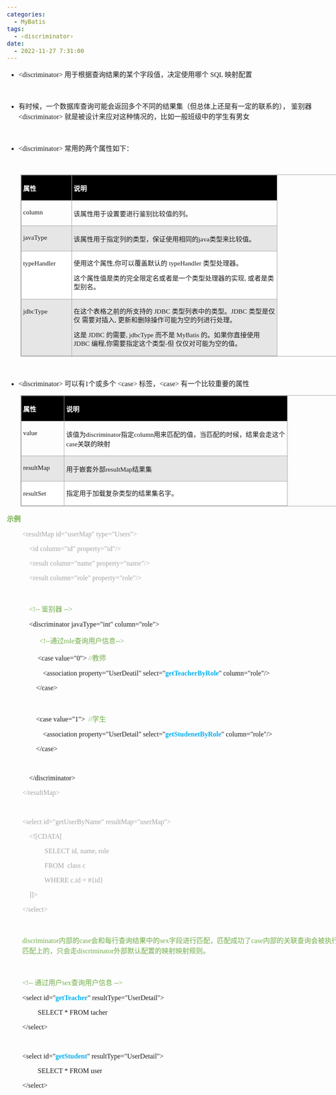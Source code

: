 ```yaml
---
categories:
  - MyBatis
tags:
  - ‹discriminator›
date:
  - 2022-11-27 7:31:00
---
```


<body lang=zh-CN style='font-family:"Microsoft YaHei UI";font-size:12.0pt'>
<!--StartFragment-->

<div style='direction:ltr;border-width:100%'>

<div style='direction:ltr;margin-top:0in;margin-left:0in;width:8.4583in'>

<div style='direction:ltr;margin-top:0in;margin-left:0in;width:8.4583in'>

<ul type=disc style='direction:ltr;unicode-bidi:embed;margin-top:0in;
 margin-bottom:0in'>
 <li style='margin-top:0;margin-bottom:0;vertical-align:middle'><span
     style='font-family:"Comic Sans MS";font-size:12.0pt' lang=en-US>&lt;</span><span
     style='font-family:"Comic Sans MS";font-size:12.0pt' lang=zh-CN>discriminator</span><span
     style='font-family:"Comic Sans MS";font-size:12.0pt' lang=en-US>&gt; </span><span
     style='font-family:"Microsoft YaHei UI";font-size:12.0pt' lang=zh-CN>用于根据查询结果的某个字段值，决定使用哪个</span><span
     style='font-family:"Comic Sans MS";font-size:12.0pt' lang=en-US> SQL </span><span
     style='font-family:"Microsoft YaHei UI";font-size:12.0pt' lang=zh-CN>映射配置</span></li>
</ul>

<p style='font-family:Calibri;font-size:12.0pt' lang=en-US>&nbsp;</p>

<ul type=disc style='direction:ltr;unicode-bidi:embed;margin-top:0in;
 margin-bottom:0in'>
 <li style='margin-top:0;margin-bottom:0;vertical-align:middle'><span
     style='font-family:"Microsoft YaHei UI";font-size:12.0pt' lang=zh-CN>有时候，一个数据库查询可能会返回多个不同的结果集（但总体上还是有一定的联系的），
     鉴别器</span><span style='font-family:"Comic Sans MS";font-size:12.0pt'
     lang=en-US>&lt;</span><span style='font-family:"Comic Sans MS";font-size:
     12.0pt' lang=zh-CN>discriminator</span><span style='font-family:"Comic Sans MS";
     font-size:12.0pt' lang=en-US>&gt; </span><span style='font-family:"Microsoft YaHei UI";
     font-size:12.0pt' lang=zh-CN>就是被设计来应对这种情况的，比如一般班级中的学生有男女</span></li>
</ul>

<p style='font-family:"Comic Sans MS";font-size:12.0pt'>&nbsp;</p>

<ul type=disc style='direction:ltr;unicode-bidi:embed;margin-top:0in;
 margin-bottom:0in'>
 <li style='margin-top:0;margin-bottom:0;vertical-align:middle'><span
     style='font-family:"Comic Sans MS";font-size:12.0pt' lang=en-US>&lt;</span><span
     style='font-family:"Comic Sans MS";font-size:12.0pt' lang=zh-CN>discriminator</span><span
     style='font-family:"Comic Sans MS";font-size:12.0pt' lang=en-US>&gt; </span><span
     style='font-family:"Microsoft YaHei UI";font-size:12.0pt' lang=zh-CN>常用的两个属性如下：</span></li>
</ul>

<p style='font-family:"Comic Sans MS";font-size:12.0pt'>&nbsp;</p>

<div style='direction:ltr'>

<table border=1 cellpadding=0 cellspacing=0 valign=top style='direction:ltr;
 border-collapse:collapse;border-style:solid;border-color:#A3A3A3;border-width:
 1pt;margin-left:.3333in' title="" summary="">
 <tr>
  <td style='border-style:solid;border-color:#A3A3A3;border-width:1pt;
  background-color:black;vertical-align:top;width:1.1145in;padding:2.0pt 3.0pt 2.0pt 3.0pt'>
  <p style='font-family:"Microsoft YaHei UI";font-size:11.5pt;
  color:white'><span style='font-weight:bold'>属性</span></p>
  </td>
  <td style='border-style:solid;border-color:#A3A3A3;border-width:1pt;
  background-color:black;vertical-align:top;width:4.8298in;padding:2.0pt 3.0pt 2.0pt 3.0pt'>
  <p style='font-family:"Microsoft YaHei UI";font-size:11.5pt;
  color:white'><span style='font-weight:bold'>说明</span></p>
  </td>
 </tr>
 <tr>
  <td style='border-style:solid;border-color:#A3A3A3;border-width:1pt;
  vertical-align:top;width:1.1145in;padding:2.0pt 3.0pt 2.0pt 3.0pt'>
  <p style='font-family:"Comic Sans MS";font-size:11.5pt'>column</p>
  </td>
  <td style='border-style:solid;border-color:#A3A3A3;border-width:1pt;
  vertical-align:top;width:4.8298in;padding:2.0pt 3.0pt 2.0pt 3.0pt'>
  <p style='font-family:"Microsoft YaHei UI";font-size:11.5pt'>该属性用于设置要进行鉴别比较值的列。</p>
  </td>
 </tr>
 <tr>
  <td style='border-style:solid;border-color:#A3A3A3;border-width:1pt;
  background-color:#E7E6E6;vertical-align:top;width:1.1145in;padding:2.0pt 3.0pt 2.0pt 3.0pt'>
  <p style='font-family:"Comic Sans MS";font-size:11.5pt'>javaType</p>
  </td>
  <td style='border-style:solid;border-color:#A3A3A3;border-width:1pt;
  background-color:#E7E6E6;vertical-align:top;width:4.8298in;padding:2.0pt 3.0pt 2.0pt 3.0pt'>
  <p style='font-size:11.5pt'><span style='font-family:"Microsoft YaHei UI"'>该属性用于指定列的类型，保证使用相同的</span><span
  style='font-family:"Comic Sans MS"'>java</span><span style='font-family:"Microsoft YaHei UI"'>类型来比较值。</span></p>
  </td>
 </tr>
 <tr>
  <td style='border-style:solid;border-color:#A3A3A3;border-width:1pt;
  background-color:white;vertical-align:top;width:1.134in;padding:2.0pt 3.0pt 2.0pt 3.0pt'>
  <p style='line-height:15pt;font-family:"Comic Sans MS";font-size:
  11.5pt'>typeHandler</p>
  </td>
  <td style='border-style:solid;border-color:#A3A3A3;border-width:1pt;
  background-color:white;vertical-align:top;width:4.8701in;padding:2.0pt 3.0pt 2.0pt 3.0pt'>
  <p style='line-height:15pt;font-size:11.5pt'><span
  style='font-family:"Microsoft YaHei UI"'>使用这个属性</span><span style='font-family:
  "Comic Sans MS"'>,</span><span style='font-family:"Microsoft YaHei UI"'>你可以覆盖默认的</span><span
  style='font-family:"Comic Sans MS"'> typeHandler </span><span
  style='font-family:"Microsoft YaHei UI"'>类型处理器。 </span></p>
  <p style='line-height:15pt;font-size:11.5pt'><span
  style='font-family:"Microsoft YaHei UI"'>这个属性值是类的完全限定名或者是一个类型处理器的实现</span><span
  style='font-family:"Comic Sans MS"'>, </span><span style='font-family:"Microsoft YaHei UI"'>或者是类型别名。</span></p>
  </td>
 </tr>
 <tr>
  <td style='border-style:solid;border-color:#A3A3A3;border-width:1pt;
  background-color:#E7E6E6;vertical-align:top;width:1.1145in;padding:2.0pt 3.0pt 2.0pt 3.0pt'>
  <p style='line-height:15pt;font-family:"Comic Sans MS";font-size:
  11.5pt'>jdbcType</p>
  </td>
  <td style='border-style:solid;border-color:#A3A3A3;border-width:1pt;
  background-color:#E7E6E6;vertical-align:top;width:4.8993in;padding:2.0pt 3.0pt 2.0pt 3.0pt'>
  <p style='line-height:15pt;font-size:11.5pt'><span
  style='font-family:"Microsoft YaHei UI"'>在这个表格之前的所支持的</span><span
  style='font-family:"Comic Sans MS"'> JDBC </span><span style='font-family:
  "Microsoft YaHei UI"'>类型列表中的类型。</span><span style='font-family:"Comic Sans MS"'>JDBC
  </span><span style='font-family:"Microsoft YaHei UI"'>类型是仅仅 需要对插入</span><span
  style='font-family:"Comic Sans MS"'>, </span><span style='font-family:"Microsoft YaHei UI"'>更新和删除操作可能为空的列进行处理。</span></p>
  <p style='line-height:15pt;font-size:11.5pt'><span
  style='font-family:"Microsoft YaHei UI"'>这是</span><span style='font-family:
  "Comic Sans MS"'> JDBC </span><span style='font-family:"Microsoft YaHei UI"'>的需要</span><span
  style='font-family:"Comic Sans MS"'>, jdbcType </span><span style='font-family:
  "Microsoft YaHei UI"'>而不是</span><span style='font-family:"Comic Sans MS"'>
  MyBatis </span><span style='font-family:"Microsoft YaHei UI"'>的。如果你直接使用</span><span
  style='font-family:"Comic Sans MS"'> JDBC </span><span style='font-family:
  "Microsoft YaHei UI"'>编程</span><span style='font-family:"Comic Sans MS"'>,</span><span
  style='font-family:"Microsoft YaHei UI"'>你需要指定这个类型</span><span
  style='font-family:"Comic Sans MS"'>-</span><span style='font-family:"Microsoft YaHei UI"'>但
  仅仅对可能为空的值。</span></p>
  </td>
 </tr>
</table>

</div>

<p style='margin-left:.375in;font-family:"Comic Sans MS";font-size:
12.0pt'>&nbsp;</p>

<ul type=disc style='direction:ltr;unicode-bidi:embed;margin-top:0in;
 margin-bottom:0in'>
 <li style='margin-top:0;margin-bottom:0;vertical-align:middle'><span
     style='font-family:"Comic Sans MS";font-size:12.0pt' lang=en-US>&lt;</span><span
     style='font-family:"Comic Sans MS";font-size:12.0pt' lang=zh-CN>discriminator</span><span
     style='font-family:"Comic Sans MS";font-size:12.0pt' lang=en-US>&gt; </span><span
     style='font-family:"Microsoft YaHei UI";font-size:12.0pt' lang=zh-CN>可以有</span><span
     style='font-family:"Comic Sans MS";font-size:12.0pt' lang=zh-CN>1</span><span
     style='font-family:"Microsoft YaHei UI";font-size:12.0pt' lang=zh-CN>个或多个</span><span
     style='font-family:"Comic Sans MS";font-size:12.0pt' lang=en-US> &lt;</span><span
     style='font-family:"Comic Sans MS";font-size:12.0pt' lang=zh-CN>case</span><span
     style='font-family:"Comic Sans MS";font-size:12.0pt' lang=en-US>&gt; </span><span
     style='font-family:"Microsoft YaHei UI";font-size:12.0pt' lang=zh-CN>标签，</span><span
     style='font-family:"Comic Sans MS";font-size:12.0pt' lang=en-US>&lt;</span><span
     style='font-family:"Comic Sans MS";font-size:12.0pt' lang=zh-CN>case</span><span
     style='font-family:"Comic Sans MS";font-size:12.0pt' lang=en-US>&gt; </span><span
     style='font-family:"Microsoft YaHei UI";font-size:12.0pt' lang=zh-CN>有一个比较重要的属性</span></li>
</ul>

<div style='direction:ltr'>

<table border=1 cellpadding=0 cellspacing=0 valign=top style='direction:ltr;
 border-collapse:collapse;border-style:solid;border-color:#A3A3A3;border-width:
 1pt;margin-left:.3333in' title="" summary="">
 <tr>
  <td style='border-style:solid;border-color:#A3A3A3;border-width:1pt;
  background-color:black;vertical-align:top;width:.9326in;padding:2.0pt 3.0pt 2.0pt 3.0pt'>
  <p style='font-family:"Microsoft YaHei UI";font-size:11.5pt;
  color:white'><span style='font-weight:bold'>属性</span></p>
  </td>
  <td style='border-style:solid;border-color:#A3A3A3;border-width:1pt;
  background-color:black;vertical-align:top;width:5.2784in;padding:2.0pt 3.0pt 2.0pt 3.0pt'>
  <p style='font-family:"Microsoft YaHei UI";font-size:11.5pt;
  color:white'><span style='font-weight:bold'>说明</span></p>
  </td>
 </tr>
 <tr>
  <td style='border-style:solid;border-color:#A3A3A3;border-width:1pt;
  vertical-align:top;width:.9326in;padding:2.0pt 3.0pt 2.0pt 3.0pt'>
  <p style='font-family:"Comic Sans MS";font-size:11.5pt'>value</p>
  </td>
  <td style='border-style:solid;border-color:#A3A3A3;border-width:1pt;
  vertical-align:top;width:5.3298in;padding:2.0pt 3.0pt 2.0pt 3.0pt'>
  <p style='font-size:11.5pt'><span style='font-family:"Microsoft YaHei UI"'>该值为</span><span
  style='font-family:"Comic Sans MS"'>discriminator</span><span
  style='font-family:"Microsoft YaHei UI"'>指定</span><span style='font-family:
  "Comic Sans MS"'>column</span><span style='font-family:"Microsoft YaHei UI"'>用来匹配的值，当匹配的时候，结果会走这个</span><span
  style='font-family:"Comic Sans MS"'>case</span><span style='font-family:"Microsoft YaHei UI"'>关联的映射</span></p>
  </td>
 </tr>
 <tr>
  <td style='border-style:solid;border-color:#A3A3A3;border-width:1pt;
  background-color:#E7E6E6;vertical-align:top;width:.952in;padding:2.0pt 3.0pt 2.0pt 3.0pt'>
  <p style='font-family:"Comic Sans MS";font-size:11.5pt'
  lang=en-US>resultMap</p>
  </td>
  <td style='border-style:solid;border-color:#A3A3A3;border-width:1pt;
  background-color:#E7E6E6;vertical-align:top;width:5.259in;padding:2.0pt 3.0pt 2.0pt 3.0pt'>
  <p style='font-size:11.5pt'><span style='font-family:"Microsoft YaHei UI"'
  lang=zh-CN>用于嵌套外部</span><span style='font-family:"Comic Sans MS"' lang=en-US>resultMap</span><span
  style='font-family:"Microsoft YaHei UI"' lang=zh-CN>结果集</span></p>
  </td>
 </tr>
 <tr>
  <td style='border-style:solid;border-color:#A3A3A3;border-width:1pt;
  background-color:white;vertical-align:top;width:.9458in;padding:2.0pt 3.0pt 2.0pt 3.0pt'>
  <p style='line-height:15pt;font-family:"Comic Sans MS";font-size:
  11.5pt'>resultSet</p>
  </td>
  <td style='border-style:solid;border-color:#A3A3A3;border-width:1pt;
  background-color:white;vertical-align:top;width:5.2652in;padding:2.0pt 3.0pt 2.0pt 3.0pt'>
  <p style='line-height:15pt;font-family:"Microsoft YaHei UI";
  font-size:11.5pt'>指定用于加载复杂类型的结果集名字。</p>
  </td>
 </tr>
</table>

</div>

<p style='font-family:"Microsoft YaHei UI";font-size:12.0pt;
color:#70AD47'><span style='font-weight:bold'>示例</span></p>

<p style='margin-left:.375in;font-family:"Comic Sans MS";font-size:
12.0pt;color:#A5A5A5'><span lang=zh-CN>&lt;resultMap id=&quot;</span><span
lang=en-US>user</span><span lang=zh-CN>Map&quot; type=&quot;</span><span
lang=en-US>Users</span><span lang=zh-CN>&quot;&gt;</span></p>

<p style='margin-left:.375in;font-family:"Comic Sans MS";font-size:
12.0pt;color:#A5A5A5'><span style='mso-spacerun:yes'>    </span>&lt;id
column=&quot;id&quot; property=&quot;id&quot;/&gt;</p>

<p style='margin-left:.375in;font-family:"Comic Sans MS";font-size:
12.0pt;color:#A5A5A5'><span lang=zh-CN><span style='mso-spacerun:yes'>   
</span>&lt;result column=&quot;</span><span lang=en-US>name</span><span
lang=zh-CN>&quot; property=&quot;</span><span lang=en-US>name</span><span
lang=zh-CN>&quot;/&gt;</span></p>

<p style='margin-left:.375in;font-family:"Comic Sans MS";font-size:
12.0pt;color:#A5A5A5'><span lang=en-US><span style='mso-spacerun:yes'>   
</span></span><span lang=zh-CN>&lt;result column=&quot;</span><span lang=en-US>role</span><span
lang=zh-CN>&quot; property=&quot;</span><span lang=en-US>role</span><span
lang=zh-CN>&quot;/&gt;</span></p>

<p style='margin-left:.375in;font-family:"Comic Sans MS";font-size:
12.0pt'>&nbsp;</p>

<p style='margin-left:.375in;font-size:12.0pt'><span
style='font-family:"Comic Sans MS"'><span style='mso-spacerun:yes'>   </span></span><span
style='font-family:"Comic Sans MS";color:#70AD47'><span
style='mso-spacerun:yes'> </span>&lt;!-- </span><span style='font-family:"Microsoft YaHei UI";
color:#70AD47'>鉴别器</span><span style='font-family:"Comic Sans MS";color:#70AD47'>
--&gt;</span></p>

<p style='margin-left:.375in;font-family:"Comic Sans MS";font-size:
12.0pt'><span lang=zh-CN><span style='mso-spacerun:yes'>   
</span>&lt;discriminator javaType=&quot;int&quot; column=&quot;</span><span
lang=en-US>role</span><span lang=zh-CN>&quot;&gt;</span></p>

<p style='margin-left:.75in;font-size:12.0pt'><span
style='font-family:"Comic Sans MS"' lang=zh-CN><span
style='mso-spacerun:yes'> </span></span><span style='font-family:"Comic Sans MS";
color:#70AD47' lang=zh-CN>&lt;!--</span><span style='font-family:"Microsoft YaHei UI";
color:#70AD47' lang=zh-CN>通过</span><span style='font-family:"Comic Sans MS";
color:#70AD47' lang=en-US>role</span><span style='font-family:"Microsoft YaHei UI";
color:#70AD47' lang=zh-CN>查询用户信息</span><span style='font-family:"Comic Sans MS";
color:#70AD47' lang=zh-CN>--&gt;</span></p>

<p style='margin-left:.75in;font-size:12.0pt'><span
style='font-family:"Comic Sans MS"' lang=zh-CN>&lt;case value=&quot;</span><span
style='font-family:"Comic Sans MS"' lang=en-US>0</span><span style='font-family:
"Comic Sans MS"' lang=zh-CN>&quot;&gt;</span><span style='font-family:"Comic Sans MS"'
lang=en-US> </span><span style='font-family:"Comic Sans MS";color:#70AD47'
lang=en-US>//</span><span style='font-family:"Microsoft YaHei UI";color:#70AD47'
lang=zh-CN>教师</span></p>

<p style='margin-left:.375in;font-family:"Comic Sans MS";font-size:
12.0pt'><span lang=zh-CN><span style='mso-spacerun:yes'>           
</span>&lt;association property=&quot;</span><span lang=en-US>UserDeatil</span><span
lang=zh-CN>&quot; select=&quot;</span><span style='font-weight:bold;color:#00B0F0'
lang=zh-CN>get</span><span style='font-weight:bold;color:#00B0F0' lang=en-US>TeacherByRole</span><span
lang=zh-CN>&quot; column=&quot;</span><span lang=en-US>role</span><span
lang=zh-CN>&quot;/&gt;</span></p>

<p style='margin-left:.375in;font-family:"Comic Sans MS";font-size:
12.0pt'><span style='mso-spacerun:yes'>        </span>&lt;/case&gt;</p>

<p style='margin-left:.375in;font-family:"Comic Sans MS";font-size:
12.0pt'>&nbsp;</p>

<p style='margin-left:.375in;font-size:12.0pt'><span
style='font-family:"Comic Sans MS"' lang=zh-CN><span
style='mso-spacerun:yes'>        </span>&lt;case value=&quot;</span><span
style='font-family:"Comic Sans MS"' lang=en-US>1</span><span style='font-family:
"Comic Sans MS"' lang=zh-CN>&quot;&gt;</span><span style='font-family:"Comic Sans MS"'
lang=en-US> </span><span style='font-family:"Comic Sans MS";color:#70AD47'
lang=en-US><span style='mso-spacerun:yes'> </span>//</span><span
style='font-family:"Microsoft YaHei UI";color:#70AD47' lang=zh-CN>学生</span></p>

<p style='margin-left:.375in;font-family:"Comic Sans MS";font-size:
12.0pt'><span lang=zh-CN><span style='mso-spacerun:yes'>           
</span>&lt;association property=&quot;</span><span lang=en-US>UserDetail</span><span
lang=zh-CN>&quot; select=&quot;</span><span style='font-weight:bold;color:#00B0F0'
lang=zh-CN>get</span><span style='font-weight:bold;color:#00B0F0' lang=en-US>StudenetByRole</span><span
lang=zh-CN>&quot; column=&quot;</span><span lang=en-US>role</span><span
lang=zh-CN>&quot;/&gt;</span></p>

<p style='margin-left:.375in;font-family:"Comic Sans MS";font-size:
12.0pt'><span style='mso-spacerun:yes'>        </span>&lt;/case&gt;</p>

<p style='margin-left:.375in;font-family:"Comic Sans MS";font-size:
12.0pt'>&nbsp;</p>

<p style='margin-left:.375in;font-family:"Comic Sans MS";font-size:
12.0pt'><span style='mso-spacerun:yes'>    </span>&lt;/discriminator&gt;</p>

<p style='margin-left:.375in;font-family:"Comic Sans MS";font-size:
12.0pt;color:#A5A5A5'>&lt;/resultMap&gt;</p>

<p style='margin-left:.375in;font-family:"Comic Sans MS";font-size:
12.0pt'>&nbsp;</p>

<p style='margin-left:.375in;font-family:"Comic Sans MS";font-size:
12.0pt;color:#A5A5A5'><span lang=zh-CN>&lt;select id=&quot;get</span><span
lang=en-US>UserByName</span><span lang=zh-CN>&quot; resultMap=&quot;</span><span
lang=en-US>userMap</span><span lang=zh-CN>&quot;&gt;</span></p>

<p style='margin-left:.375in;font-family:"Comic Sans MS";font-size:
12.0pt;color:#A5A5A5'><span style='mso-spacerun:yes'>    </span>&lt;![CDATA[</p>

<p style='margin-left:.75in;font-family:"Comic Sans MS";font-size:
12.0pt;color:#A5A5A5'><span lang=zh-CN><span style='mso-spacerun:yes'>   
</span>SELECT</span><span lang=en-US> </span><span lang=zh-CN>id,</span><span
lang=en-US> name, role</span></p>

<p style='margin-left:.75in;font-family:"Comic Sans MS";font-size:
12.0pt;color:#A5A5A5'><span lang=zh-CN><span style='mso-spacerun:yes'>   
</span>FROM </span><span lang=en-US><span
style='mso-spacerun:yes'> </span>class c</span></p>

<p style='margin-left:.75in;font-family:"Comic Sans MS";font-size:
12.0pt;color:#A5A5A5'><span lang=zh-CN><span style='mso-spacerun:yes'>   
</span>WHERE</span><span lang=en-US> c</span><span lang=zh-CN>.</span><span
lang=en-US>id</span><span lang=zh-CN> = #</span><span lang=en-US>{id</span><span
lang=zh-CN>}</span></p>

<p style='margin-left:.375in;font-family:"Comic Sans MS";font-size:
12.0pt;color:#A5A5A5'><span style='mso-spacerun:yes'>    </span>]]&gt;</p>

<p style='margin-left:.375in;font-family:"Comic Sans MS";font-size:
12.0pt;color:#A5A5A5'>&lt;/select&gt;</p>

<p style='margin-left:.375in;font-family:"Comic Sans MS";font-size:
12.0pt;color:#A5A5A5'>&nbsp;</p>

<p style='margin-left:.375in;font-size:12.0pt;color:#70AD47'><span
style='font-family:"Comic Sans MS"' lang=zh-CN>discriminator</span><span
style='font-family:"Microsoft YaHei UI"' lang=zh-CN>内部的</span><span
style='font-family:"Comic Sans MS"' lang=zh-CN>case</span><span
style='font-family:"Microsoft YaHei UI"' lang=zh-CN>会和每行查询结果中的</span><span
style='font-family:"Comic Sans MS"' lang=en-US>sex</span><span
style='font-family:"Microsoft YaHei UI"' lang=zh-CN>字段进行匹配，匹配成功了</span><span
style='font-family:"Comic Sans MS"' lang=zh-CN>case</span><span
style='font-family:"Microsoft YaHei UI"' lang=zh-CN>内部的关联查询会被执行，未匹配上的，只会走</span><span
style='font-family:"Comic Sans MS"' lang=zh-CN>discriminator</span><span
style='font-family:"Microsoft YaHei UI"' lang=zh-CN>外部默认配置的映射映射规则。</span></p>

<p style='margin-left:.375in;font-family:"Comic Sans MS";font-size:
12.0pt'>&nbsp;</p>

<p style='margin-left:.375in;font-size:12.0pt;color:#70AD47'><span
style='font-family:"Comic Sans MS"' lang=zh-CN>&lt;!-- </span><span
style='font-family:"Microsoft YaHei UI"' lang=zh-CN>通过用户</span><span
style='font-family:"Comic Sans MS"' lang=en-US>sex</span><span
style='font-family:"Microsoft YaHei UI"' lang=zh-CN>查询用户信息</span><span
style='font-family:"Comic Sans MS"' lang=zh-CN> --&gt;</span></p>

<p style='margin-left:.375in;font-family:"Comic Sans MS";font-size:
12.0pt'><span lang=zh-CN>&lt;select id=&quot;</span><span style='font-weight:
bold;color:#00B0F0' lang=zh-CN>get</span><span style='font-weight:bold;
color:#00B0F0' lang=en-US>Teacher</span><span lang=zh-CN>&quot;
resultType=&quot;</span><span lang=en-US>UserDetail</span><span lang=zh-CN>&quot;&gt;</span></p>

<p style='margin-left:.75in;font-family:"Comic Sans MS";font-size:
12.0pt'><span lang=zh-CN>SELECT </span><span lang=en-US>* </span><span
lang=zh-CN>FROM </span><span lang=en-US>tacher</span></p>

<p style='margin-left:.375in;font-family:"Comic Sans MS";font-size:
12.0pt'>&lt;/select&gt;</p>

<p style='margin-left:.375in;font-family:"Comic Sans MS";font-size:
12.0pt'>&nbsp;</p>

<p style='margin-left:.375in;font-family:"Comic Sans MS";font-size:
12.0pt'><span lang=zh-CN>&lt;select id=&quot;</span><span style='font-weight:
bold;color:#00B0F0' lang=zh-CN>get</span><span style='font-weight:bold;
color:#00B0F0' lang=en-US>Student</span><span lang=zh-CN>&quot;
resultType=&quot;</span><span lang=en-US>UserDetail</span><span lang=zh-CN>&quot;&gt;</span></p>

<p style='margin-left:.75in;font-family:"Comic Sans MS";font-size:
12.0pt'><span lang=zh-CN>SELECT </span><span lang=en-US>* </span><span
lang=zh-CN>FROM </span><span lang=en-US>user</span></p>

<p style='margin-left:.375in;font-family:"Comic Sans MS";font-size:
12.0pt'>&lt;/select&gt;</p>

</div>

</div>

</div>

<!--EndFragment-->
</body>
